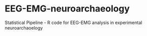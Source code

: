 # EEG-EMG-neuroarchaeology
Statistical Pipeline - R code for EEG-EMG analysis in experimental neuroarchaoelogy  

